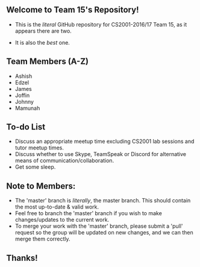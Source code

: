 ## Welcome to Team 15's Repository!
* This is the _literal_ GitHub repository for CS2001-2016/17 Team 15, as it appears there are two. 
- It is also the _best_ one.

## Team Members (A-Z)
* Ashish
* Edzel
* James
* Joffin
* Johnny
* Mamunah

## To-do List
- Discuss an appropriate meetup time excluding CS2001 lab sessions and tutor meetup times.
- Discuss whether to use Skype, TeamSpeak or Discord for alternative means of communication/collaboration.
- Get some sleep.

## Note to Members:
- The 'master' branch is _literally_, the master branch. This should contain the most up-to-date & valid work.
- Feel free to branch the 'master' branch if you wish to make changes/updates to the current work.
- To merge your work with the 'master' branch, please submit a 'pull' request so the group will be updated on new changes, and we can then merge them correctly.

## Thanks!


